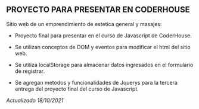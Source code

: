 ## **PROYECTO PARA PRESENTAR EN CODERHOUSE**

Sitio web de un emprendimiento de estetica general y masajes:

  * Proyecto final para presentar en el curso de Javascript de CoderHouse. 
  * Se utilizan conceptos de DOM y eventos para modificar el html del sitio web.
  * Se utiliza localStorage para almacenar datos ingresados en el formulario de registrar.

  * Se agregan metodos y funcionalidades de Jquerys para la tercera entrega del proyecto final del curso de Javascript.
  

  
_Actualizado 18/10/2021_
